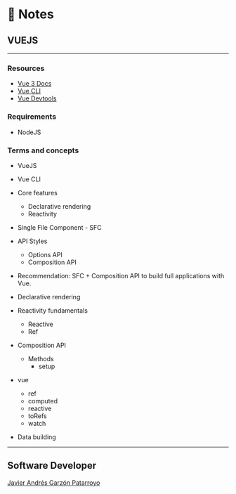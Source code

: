 # :memo: Notes
## VUEJS
- - -
### Resources
* [Vue 3 Docs](https://vuejs.org/guide/introduction.html)
* [Vue CLI](https://cli.vuejs.org/)
* [Vue Devtools](https://devtools.vuejs.org/)
### Requirements
* NodeJS
### Terms and concepts
* VueJS
* Vue CLI
* Core features
  - Declarative rendering
  - Reactivity
* Single File Component - SFC
* API Styles
  - Options API
  - Composition API
* Recommendation: SFC + Composition API to build full applications with Vue.
* Declarative rendering
* Reactivity fundamentals
  - Reactive
  - Ref

* Composition API
  * Methods
    - setup

* vue
  - ref
  - computed
  - reactive
  - toRefs
  - watch

* Data building

- - -
## Software Developer
[Javier Andrés Garzón Patarroyo](https://javierandresgp.com)
